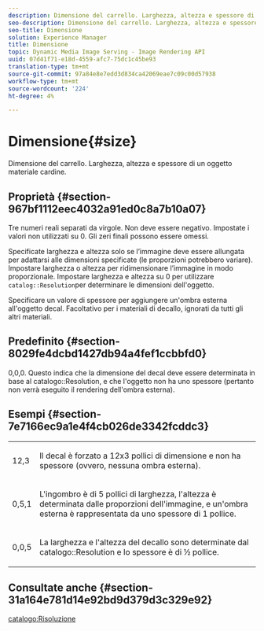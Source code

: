 ```yaml
---
description: Dimensione del carrello. Larghezza, altezza e spessore di un oggetto materiale cardine.
seo-description: Dimensione del carrello. Larghezza, altezza e spessore di un oggetto materiale cardine.
seo-title: Dimensione
solution: Experience Manager
title: Dimensione
topic: Dynamic Media Image Serving - Image Rendering API
uuid: 07d41f71-e18d-4559-afc7-75dc1c45be93
translation-type: tm+mt
source-git-commit: 97a84e8e7edd3d834ca42069eae7c09c00d57938
workflow-type: tm+mt
source-wordcount: '224'
ht-degree: 4%

---
```



# Dimensione{#size}

Dimensione del carrello. Larghezza, altezza e spessore di un oggetto materiale cardine.

## Proprietà {#section-967bf1112eec4032a91ed0c8a7b10a07}

Tre numeri reali separati da virgole. Non deve essere negativo. Impostate i valori non utilizzati su 0. Gli zeri finali possono essere omessi.

Specificate larghezza e altezza solo se l’immagine deve essere allungata per adattarsi alle dimensioni specificate (le proporzioni potrebbero variare). Impostare larghezza o altezza per ridimensionare l’immagine in modo proporzionale. Impostare larghezza e altezza su 0 per utilizzare `catalog::Resolution`per determinare le dimensioni dell&#39;oggetto.

Specificare un valore di spessore per aggiungere un&#39;ombra esterna all&#39;oggetto decal. Facoltativo per i materiali di decallo, ignorati da tutti gli altri materiali.

## Predefinito {#section-8029fe4dcbd1427db94a4fef1ccbbfd0}

0,0,0. Questo indica che la dimensione del decal deve essere determinata in base al catalogo::Resolution, e che l&#39;oggetto non ha uno spessore (pertanto non verrà eseguito il rendering dell&#39;ombra esterna).

## Esempi {#section-7e7166ec9a1e4f4cb026de3342fcddc3}

<table id="simpletable_E3503BD975F342C58DDB4C2B56BF0CEE"> 
 <tr class="strow"> 
  <td class="stentry"> <p>12,3 </p></td> 
  <td class="stentry"> <p>Il decal è forzato a 12x3 pollici di dimensione e non ha spessore (ovvero, nessuna ombra esterna). </p></td> 
 </tr> 
 <tr class="strow"> 
  <td class="stentry"> <p>0,5,1 </p></td> 
  <td class="stentry"> <p>L'ingombro è di 5 pollici di larghezza, l'altezza è determinata dalle proporzioni dell'immagine, e un'ombra esterna è rappresentata da uno spessore di 1 pollice. </p></td> 
 </tr> 
 <tr class="strow"> 
  <td class="stentry"> <p>0,0,5 </p></td> 
  <td class="stentry"> <p>La larghezza e l'altezza del decallo sono determinate dal catalogo::Resolution e lo spessore è di ½ pollice. </p></td> 
 </tr> 
</table>

## Consultate anche {#section-31a164e781d14e92bd9d379d3c329e92}

[catalogo:Risoluzione](../../../../../ir-api/material-cat/image-rendering-api-ref/c-ir-material-catalog/c-ir-attributes-reference/r-ir-resolution.md#reference-09fe14e6bfbf4db6b7f4369fffecc806)

